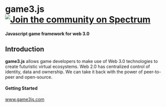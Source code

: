 game3.js [![Join the community on Spectrum](https://img.shields.io/gitter/room/alto-io/game3-js?style=for-the-badge)](https://gitter.im/game3-js)
====
#### Javascript game framework for web 3.0

Introduction
----
**game3.js** allows game developers to make use of Web 3.0 technologies to create futuristic virtual ecosystems. Web 2.0 has centralized control of identity, data and ownership. We can take it back with the power of peer-to-peer and open-source.

#### Getting Started
www.game3js.com
